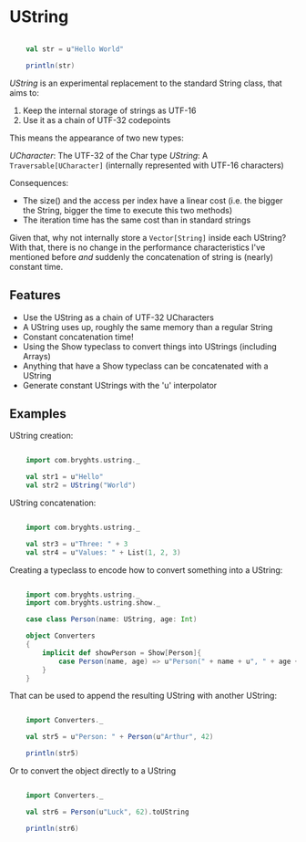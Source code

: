 # UString

```scala

    val str = u"Hello World"

    println(str)
```

*UString* is an experimental replacement to the standard String class, that aims to:
1. Keep the internal storage of strings as UTF-16
2. Use it as a chain of UTF-32 codepoints

This means the appearance of two new types:

*UCharacter*: The UTF-32 of the Char type
*UString*: A `Traversable[UCharacter]` (internally represented with UTF-16 characters)

Consequences:
* The size() and the access per index have a linear cost (i.e. the bigger the String, bigger the time to execute this two methods)
* The iteration time has the same cost than in standard strings

Given that, why not internally store a `Vector[String]` inside each UString? With that, there is no change in the performance characteristics I've mentioned before *and* suddenly the concatenation of string is (nearly) constant time.

## Features

* Use the UString as a chain of UTF-32 UCharacters
* A UString uses up, roughly the same memory than a regular String
* Constant concatenation time!
* Using the Show typeclass to convert things into UStrings (including Arrays)
* Anything that have a Show typeclass can be concatenated with a UString
* Generate constant UStrings with the 'u' interpolator

## Examples

UString creation:
```scala

    import com.bryghts.ustring._

    val str1 = u"Hello"
    val str2 = UString("World")

```

UString concatenation:
```scala

    import com.bryghts.ustring._

    val str3 = u"Three: " + 3
    val str4 = u"Values: " + List(1, 2, 3)

```

Creating a typeclass to encode how to convert something into a UString:
```scala

    import com.bryghts.ustring._
    import com.bryghts.ustring.show._

    case class Person(name: UString, age: Int)

    object Converters
    {
        implicit def showPerson = Show[Person]{
            case Person(name, age) => u"Person(" + name + u", " + age +  u")"
        }
    }

```

That can be used to append the resulting UString with another UString:
```scala

    import Converters._

    val str5 = u"Person: " + Person(u"Arthur", 42)

    println(str5)

```

Or to convert the object directly to a UString
```scala

    import Converters._

    val str6 = Person(u"Luck", 62).toUString

    println(str6)

```
